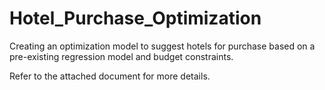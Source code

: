 # Hotel_Purchase_Optimization

 Creating an optimization model to suggest hotels for purchase based on a pre-existing regression model and budget constraints.

Refer to the attached document for more details.
